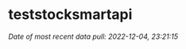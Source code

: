 
<!-- README.md is generated from README.Rmd. Please edit that file -->

# teststocksmartapi

*Date of most recent data pull: 2022-12-04, 23:21:15*
